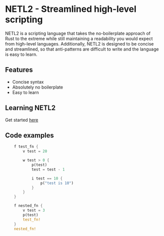 # NETL2 - Streamlined high-level scripting
NETL2 is a scripting language that takes the no-boilerplate approach of Rust to the extreme while still
maintaining a readability you would expect from high-level languages. Additionally, NETL2 is designed to be concise and
streamlined, so that anti-patterns are difficult to write and the language is easy to learn.

## Features
- Concise syntax
- Absolutely no boilerplate
- Easy to learn

## Learning NETL2
Get started [here](./docs/LEARN.md)

## Code examples
```rs
    f test_fn {
        v test = 20

        w test > 0 {
            p(test)
            test = test - 1

            i test == 10 {
                p("test is 10")
            }
        }
    }

    f nested_fn {
        v test = 3
        p(test)
        test_fn!
    }
    nested_fn!
```